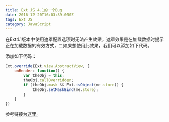 ```yaml
---
title: Ext JS 4.1的一个Bug
date: 2016-12-20T16:03:39.000Z
tags: Ext JS
category: JavaScript
---
```

在Ext4.1版本中使用遮罩配置选项时无法产生效果，遮罩效果是在加载数据时提示正在加载数据的有效方式，二如果想使用此效果，我们可以添加如下代码。
 <!-- more -->

添加如下代码：
```javascript
Ext.override(Ext.view.AbstractView, {
    onRender: function() {
        var theObj = this;
        theObj.callOverridden;
        if (theObj.mask && Ext.isObject(me.store)) {
            theObj.setMaskBind(me.store);
        }
    }
})
```

参考链接为[这里](https://www.sencha.com/forum/showthread.php?198680-ext-4.1-Load-mask-on-grid-gone)。
